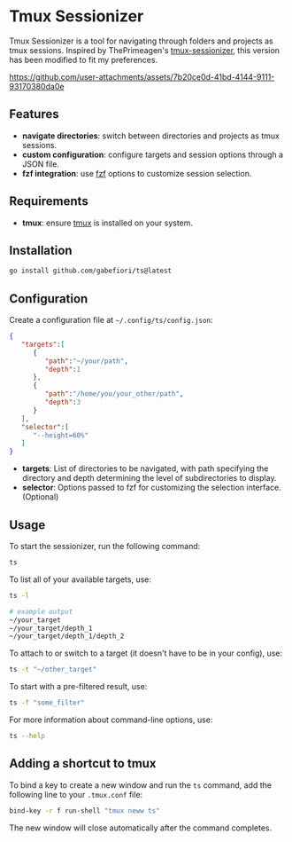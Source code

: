 # Tmux Sessionizer

Tmux Sessionizer is a tool for navigating through folders and projects as tmux sessions.
Inspired by ThePrimeagen's [tmux-sessionizer](https://github.com/ThePrimeagen/.dotfiles/blob/master/bin/.local/scripts/tmux-sessionizer), this version has been modified to fit my preferences.

https://github.com/user-attachments/assets/7b20ce0d-41bd-4144-9111-93170380da0e

## Features
- **navigate directories**: switch between directories and projects as tmux sessions.
- **custom configuration**: configure targets and session options through a JSON file.
- **fzf integration**: use [fzf](https://github.com/junegunn/fzf) options to customize session selection.

## Requirements
- **tmux**: ensure [tmux](https://github.com/tmux/tmux) is installed on your system.

## Installation
```sh
go install github.com/gabefiori/ts@latest
```

## Configuration
Create a configuration file at `~/.config/ts/config.json`:

```json
{
   "targets":[
      {
         "path":"~/your/path",
         "depth":1
      },
      {
         "path":"/home/you/your_other/path",
         "depth":3
      }
   ],
   "selector":[
      "--height=60%"
   ]
}
```

- **targets**: List of directories to be navigated, with path specifying the directory and depth determining the level of subdirectories to display.
- **selector**: Options passed to fzf for customizing the selection interface. (Optional)

## Usage 
To start the sessionizer, run the following command:
```sh
ts
```

To list all of your available targets, use:
```sh
ts -l

# example output
~/your_target
~/your_target/depth_1
~/your_target/depth_1/depth_2
```

To attach to or switch to a target (it doesn't have to be in your config), use:
```sh
ts -t "~/other_target"
```

To start with a pre-filtered result, use:
```sh
ts -f "some_filter"
```

For more information about command-line options, use:
```sh
ts --help
```

## Adding a shortcut to tmux
To bind a key to create a new window and run the `ts` command, add the following line to your `.tmux.conf` file:

```bash
bind-key -r f run-shell "tmux neww ts"
```

The new window will close automatically after the command completes.
